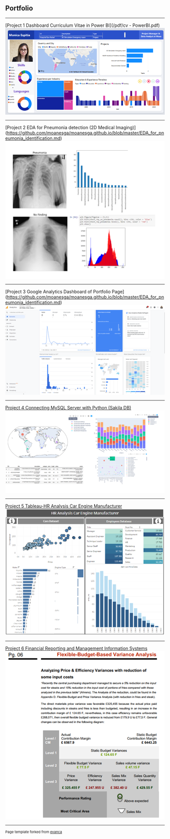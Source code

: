 ## Portfolio

---

[Project 1 Dashboard Curriculum Vitae in Power BI](/pdf/cv - PowerBI.pdf)
<img src="images//cv-PowerBI.PNG?raw=true"/>

---

[Project 2 EDA for Pneumonia detection (2D Medical Imaging)]
(https://github.com/moanesga/moanesga.github.io/blob/master/EDA_for_pneumonia_identification.md)
<img src="images/EDA for Pneumonia.PNG?raw=true"/>

---


[Project 3 Google Analytics Dashboard of Portfolio Page]
(https://github.com/moanesga/moanesga.github.io/blob/master/EDA_for_pneumonia_identification.md)
<img src="images/Google_Analytics_Portafolio_page.PNG?raw=true"/>


---

[Project 4 Connecting MySQL Server with Python (Sakila DB)](https://github.com/moanesga/moanesga.github.io/blob/master/Connecting%20MySQL%20Server%20with%20Python%20%20(Sakila%20DB).md)
<img src="images/003_Project3_photo.PNG?raw=true"/>

---

[Project 5 Tableau-HR Analysis Car Engine Manufacturer](https://public.tableau.com/views/HRAnalysisCarManufacturer/Sources?:language=de&:display_count=y&:origin=viz_share_link/)
<img src="images/001_Project1_HR_Analysis_Car_Engine_Manufacturer.PNG?raw=true"/>

---

[Project 6 Financial Reporting and Management Information Systems](/pdf/Hereford_Week_Report_48.pdf)
<img src="images/002_Project2_Flexible_Budget_Based_Variance_Analysis.PNG?raw=true"/>

---

<p style="font-size:11px">Page template forked from <a href="https://github.com/evanca/quick-portfolio">evanca</a></p>
<!-- Remove above link if you don't want to attibute -->
